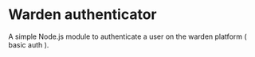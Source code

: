 # Warden authenticator

A simple Node.js module to authenticate a user on the warden platform ( basic auth ).
